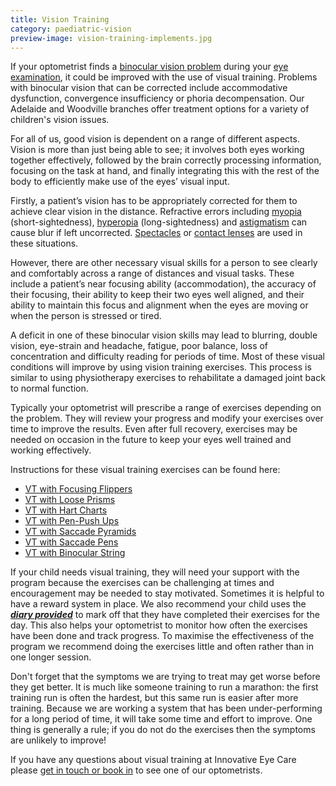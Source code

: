 ```yaml
---
title: Vision Training
category: paediatric-vision
preview-image: vision-training-implements.jpg
---
```


<div class="employee-heading">
<p>If your optometrist finds a <a href="/what-we-do/vision-and-learning">binocular vision problem</a> during your <a href="/what-we-do/eye-exam">eye examination</a>, it could be improved with the use of visual training.  Problems with binocular vision that can be corrected include accommodative dysfunction, convergence insufficiency or phoria decompensation. Our Adelaide and Woodville branches offer treatment options for a variety of children's vision issues.</p>
</div>

For all of us, good vision is dependent on a range of different aspects. Vision is more than just being able to see; it involves both eyes working together effectively, followed by the brain correctly processing information, focusing on the task at hand, and finally integrating this with the rest of the body to efficiently make use of the eyes’ visual input.

Firstly, a patient’s vision has to be appropriately corrected for them to achieve clear vision in the distance. Refractive errors including [myopia](/what-we-do/myopia) (short-sightedness), [hyperopia](/what-we-do/hyperopia) (long-sightedness) and [astigmatism](/what-we-do/astigmatism) can cause blur if left uncorrected. [Spectacles](/what-we-do/glasses) or [contact lenses](/what-we-do/contact-lenses) are used in these situations. 

However, there are other necessary visual skills for a person to see clearly and comfortably across a range of distances and visual tasks. These include a patient’s near focusing ability (accommodation), the accuracy of their focusing, their ability to keep their two eyes well aligned, and their ability to maintain this focus and alignment when the eyes are moving or when the person is stressed or tired.

A deficit in one of these binocular vision skills may lead to blurring, double vision, eye-strain and headache, fatigue, poor balance, loss of concentration and difficulty reading for periods of time. Most of these visual conditions will improve by using vision training exercises. This process is similar to using physiotherapy exercises to rehabilitate a damaged joint back to normal function.

Typically your optometrist will prescribe a range of exercises depending on the problem. They will review your progress and modify your exercises over time to improve the results. Even after full recovery, exercises may be needed on occasion in the future to keep your eyes well trained and working effectively.

Instructions for these visual training exercises can be found here:
  * [VT with Focusing Flippers](/patient-resources/U37OVwEAAC4AybEQ/vision-training-with-accommodation-flippers) 
  * [VT with Loose Prisms](/patient-resources/U4LXhwEAAC8ACeZP/vision-training-with-loose-prisms) 
  * [VT with Hart Charts](/patient-resources/U4a-8gEAAD4A3Q9L/vision-training-with-hart-charts) 
  * [VT with Pen-Push Ups](/patient-resources/U4az4AEAADkA3Pke/vision-training-push-up-exercises) 
  * [VT with Saccade Pyramids](/patient-resources/U4bQiQEAADkA3TJ8/vision-training-with-saccade-pyramids) 
  * [VT with Saccade Pens](/patient-resources/VBYdxScAACUA6xWG/vision-training-with-saccade-pens) 
  * [VT with Binocular String](/patient-resources/U4ghXgEAADsA39B_/vision-training-with-binocular-string)
 

If your child needs visual training, they will need your support with the program because the exercises can be challenging at times and encouragement may be needed to stay motivated. Sometimes it is helpful to have a reward system in place. We also recommend your child uses the <i>**[diary provided](https://d1hd12f7n4y2a6.cloudfront.net/innovative-eye-care%2Fedf9851d-0310-406f-976a-92f88dfa0a0c_innovativeeyecarevisualtrainingdiary.pdf)**</i> to mark off that they have completed their exercises for the day. This also helps your optometrist to monitor how often the exercises have been done and track progress. To maximise the effectiveness of the program we recommend doing the exercises little and often rather than in one longer session.

Don't forget that the symptoms we are trying to treat may get worse before they get better. It is much like someone training to run a marathon: the first training run is often the hardest, but this same run is easier after more training. Because we are working a system that has been under-performing for a long period of time, it will take some time and effort to improve. One thing is generally a rule; if you do not do the exercises then the symptoms are unlikely to improve!

If you have any questions about visual training at Innovative Eye Care please [get in touch or book in](/contact) to see one of our optometrists.
